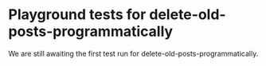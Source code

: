 # Playground tests for delete-old-posts-programmatically
We are still awaiting the first test run for delete-old-posts-programmatically.

